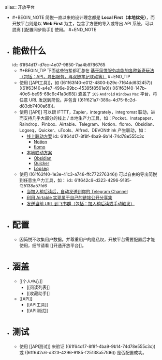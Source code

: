 alias:: 开放平台

- #+BEGIN_NOTE
  简悦一直以来的设计理念都是 **Local First（本地优先）**，而开放平台则是以 **Web First** 为主，包含了方便的导入或导出 API 系统，可以脱离 [[配置同步助手]] 使用。
  #+END_NOTE
- # 能做什么
  id:: 61f64d17-d7ec-4e07-9850-7aa4b9786765
	- #+BEGIN_TIP
	  下面这些链接都汇总在 [基于简悦服务功能的各种新奇玩法（包括：API，导出服务，与双链笔记联动等）](https://github.com/Kenshin/simpread/discussions/2085)
	  #+END_TIP
	- 使用 [[API工具]]，如 ((61f63f40-e012-4800-b29c-7164dd632457)) ((61f63f40-a4e7-496e-99bc-45395f8561e0)) ((61f63f40-147b-40c6-be95-68c6c41a3d68)) 涵盖了 `iOS` `Android` `Windows` `Mac` 平台，将任意 URL 发送到简悦，并包含 ((61f621a7-386a-4d75-8c2d-d83db7400a68))。
	- 使用 [[API]] 可以跟  IFTTT，Zapier，integrately，integromat 联动，进而支持几乎大部分的线上 / 本地生产力工具，如：Pocket、Instapaper、Raindrop、Pinbox、Airtable、Telegram、Notion、flomo、Obsidian、Logseq，Quicker、uTools、Alfred、DEVONthink 产生联动，如：
		- [线上联动方案](https://github.com/Kenshin/simpread/discussions?discussions_q=label%3Aapi)
		  id:: 61f64d17-8f8f-4ba9-9b14-74d78e555c3c
			- [Notion](https://github.com/Kenshin/simpread/discussions?discussions_q=label%3Anotion)
			- [flomo](https://github.com/Kenshin/simpread/discussions?discussions_q=label%3Aflomo)
		- [本地联动方案](https://github.com/Kenshin/simpread/discussions?discussions_q=label%3Atools)
			- [Obsidian](https://github.com/Kenshin/simpread/discussions?discussions_q=label%3Aobsidian)
			- [Quicker](https://github.com/Kenshin/simpread/discussions?discussions_q=label%3Aquicker)
			- [Logseq](https://github.com/Kenshin/simpread/discussions?discussions_q=label%3Alogseq)
	- 使用 ((61f63f40-1e3e-41c3-a748-ffc772276346)) 可以自由的导出简悦到任意生产力工具，如：
	  id:: 61f642c6-d323-4296-9185-f25138a57fd6
		- [当加入稍后读后，自动发送到你的 Telegram Channel](https://github.com/Kenshin/simpread/discussions/3092)
		- [利用 Airtable 实现属于自己的链接公开分享集](https://github.com/Kenshin/simpread/discussions/3003)
		- [发送当前 URL 到飞书群（包括：加入稍后读或手动触发）](https://github.com/Kenshin/simpread/discussions/3104)
- # 配置
	- 因简悦不收集用户数据，并尊重用户的隐私权，开放平台需要配置后才能使用，细节请看 [[开通开放平台]]。
- # 涵盖
	- [[个人中心]]
		- [[阅读列表]]
		- [[收藏助手]]
	- [[API]]
		- [[API工具]]
		- [[API测试]]
- # 测试
	- 使用 [[API测试]] 来验证 ((61f64d17-8f8f-4ba9-9b14-74d78e555c3c)) 或 ((61f642c6-d323-4296-9185-f25138a57fd6)) 是否配置成功。